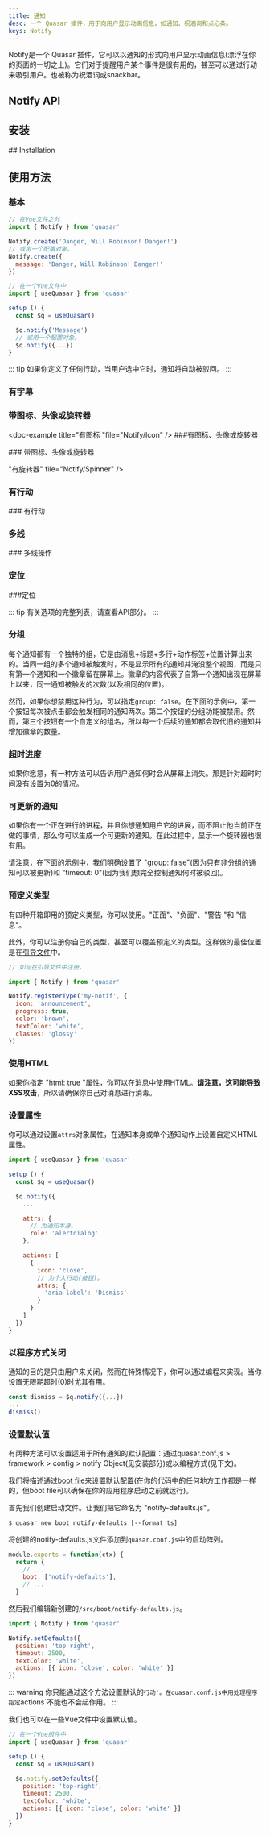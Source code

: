 ```yaml
---
title: 通知
desc: 一个 Quasar 插件，用于向用户显示动画信息，如通知、祝酒词和点心条。
keys: Notify
---
```

Notify是一个 Quasar 插件，它可以以通知的形式向用户显示动画信息(漂浮在你的页面的一切之上)。它们对于提醒用户某个事件是很有用的，甚至可以通过行动来吸引用户。也被称为祝酒词或snackbar。

## Notify API

<doc-api file="Notify" />

## 安装

<doc-installation plugins="Notify" config="notify" /> ## Installation

## 使用方法

### 基本

```js
// 在Vue文件之外
import { Notify } from 'quasar'

Notify.create('Danger, Will Robinson! Danger!')
// 或用一个配置对象。
Notify.create({
  message: 'Danger, Will Robinson! Danger!'
})

// 在一个Vue文件中
import { useQuasar } from 'quasar'

setup () {
  const $q = useQuasar()

  $q.notify('Message')
  // 或用一个配置对象。
  $q.notify({...})
}
```

<doc-example title="基本" file="Notify/Basic" />

::: tip
如果你定义了任何行动，当用户选中它时，通知将自动被驳回。
:::

### 有字幕

<doc-example title="标题" file="通知/标题" />

### 带图标、头像或旋转器

<doc-example title="有图标 "file="Notify/Icon" /> ###有图标、头像或旋转器

<doc-example title="有头像" file="Notify/Avatar" /> ### 带图标、头像或旋转器

<doc-example title="有旋转器" file="Notify/Spinner" /> "有旋转器" file="Notify/Spinner" />

### 有行动

<doc-example title="有行动" file="Notify/Actions" /> ### 有行动

### 多线

<doc-example title="多线" file="Notify/Multiline" /> ### 多线操作

### 定位

<doc-example title="定位和不同选项" file="Notify/Positioning" /> ###定位

::: tip
有关选项的完整列表，请查看API部分。
:::

### 分组

每个通知都有一个独特的组，它是由消息+标题+多行+动作标签+位置计算出来的。当同一组的多个通知被触发时，不是显示所有的通知并淹没整个视图，而是只有第一个通知和一个徽章留在屏幕上。徽章的内容代表了自第一个通知出现在屏幕上以来，同一通知被触发的次数(以及相同的位置)。

然而，如果你想禁用这种行为，可以指定`group: false`。在下面的示例中，第一个按钮每次被点击都会触发相同的通知两次。第二个按钮的分组功能被禁用。然而，第三个按钮有一个自定义的组名，所以每一个后续的通知都会取代旧的通知并增加徽章的数量。

<doc-example title="分组" file="Notify/Grouping" />

<doc-example title="自定义徽章" file="Notify/GroupingCustomBadge" />

### 超时进度

如果你愿意，有一种方法可以告诉用户通知何时会从屏幕上消失。那是针对超时时间没有设置为0的情况。

<doc-example title="超时进程" file="Notify/TimeoutProgress" />

### 可更新的通知

如果你有一个正在进行的进程，并且你想通知用户它的进展，而不阻止他当前正在做的事情，那么你可以生成一个可更新的通知。在此过程中，显示一个旋转器也很有用。

请注意，在下面的示例中，我们明确设置了 "group: false"(因为只有非分组的通知可以被更新)和 "timeout: 0"(因为我们想完全控制通知何时被驳回)。

<doc-example title="可更新" file="Notify/Updatable" />

### 预定义类型

有四种开箱即用的预定义类型，你可以使用。"正面"、"负面"、"警告 "和 "信息"。

<doc-example title="开箱即用的类型" file="Notify/PredefinedTypesDefault" />

此外，你可以注册你自己的类型，甚至可以覆盖预定义的类型。这样做的最佳位置是在[引导文件](/quasar-cli/boot-files)中。

<doc-example title="自定义类型" file="Notify/PredefinedTypesCustom" />

```js
// 如何在引导文件中注册。

import { Notify } from 'quasar'

Notify.registerType('my-notif', {
  icon: 'announcement',
  progress: true,
  color: 'brown',
  textColor: 'white',
  classes: 'glossy'
})
```

### 使用HTML
如果你指定 "html: true "属性，你可以在消息中使用HTML。**请注意，这可能导致XSS攻击**，所以请确保你自己对消息进行消毒。

<doc-example title="不安全的HTML消息" file="Notify/UnsafeHtml" />

### 设置属性
你可以通过设置`attrs`对象属性，在通知本身或单个通知动作上设置自定义HTML属性。

```js
import { useQuasar } from 'quasar'

setup () {
  const $q = useQuasar()

  $q.notify({
    ...

    attrs: {
      // 为通知本身。
      role: 'alertdialog'
    },

    actions: [
      {
        icon: 'close',
        // 为个人行动(按钮)。
        attrs: {
          'aria-label': 'Dismiss'
        }
      }
    ]
  })
}
```

### 以程序方式关闭
通知的目的是只由用户来关闭，然而在特殊情况下，你可以通过编程来实现。当你设置无限期超时(0)时尤其有用。

```js
const dismiss = $q.notify({...})
...
dismiss()
```

### 设置默认值
有两种方法可以设置适用于所有通知的默认配置：通过quasar.conf.js > framework > config > notify Object(见安装部分)或以编程方式(见下文)。

我们将描述通过[boot file](/quasar-cli/boot-files)来设置默认配置(在你的代码中的任何地方工作都是一样的，但boot file可以确保在你的应用程序启动之前就运行)。

首先我们创建启动文件。让我们把它命名为 "notify-defaults.js"。

```bash
$ quasar new boot notify-defaults [--format ts]
```

将创建的notify-defaults.js文件添加到`quasar.conf.js`中的启动阵列。

```js
module.exports = function(ctx) {
  return {
    // ...
    boot: ['notify-defaults'],
    // ...
  }
```

然后我们编辑新创建的`/src/boot/notify-defaults.js`。

```js
import { Notify } from 'quasar'

Notify.setDefaults({
  position: 'top-right',
  timeout: 2500,
  textColor: 'white',
  actions: [{ icon: 'close', color: 'white' }]
})
```

::: warning
你只能通过这个方法设置默认的`行动'。在quasar.conf.js中用处理程序指定`actions`不能也不会起作用。
:::

我们也可以在一些Vue文件中设置默认值。

```js
// 在一个Vue组件中
import { useQuasar } from 'quasar'

setup () {
  const $q = useQuasar()

  $q.notify.setDefaults({
    position: 'top-right',
    timeout: 2500,
    textColor: 'white',
    actions: [{ icon: 'close', color: 'white' }]
  })
}
```
